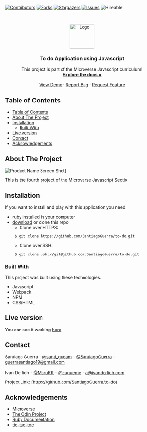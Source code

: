 <!--
*** Thanks for checking out this README Template. If you have a suggestion that would
*** make this better, please fork the repo and create a pull request or simply open
*** an issue with the tag "enhancement".
*** Thanks again! Now go create something AMAZING! :D
-->

<!-- PROJECT SHIELDS -->
<!--
*** I'm using markdown "reference style" links for readability.
*** Reference links are enclosed in brackets [ ] instead of parentheses ( ).
*** See the bottom of this document for the declaration of the reference variables
*** for contributors-url, forks-url, etc. This is an optional, concise syntax you may use.
*** https://www.markdownguide.org/basic-syntax/#reference-style-links
-->
[![Contributors][contributors-shield]][contributors-url]
[![Forks][forks-shield]][forks-url]
[![Stargazers][stars-shield]][stars-url]
[![Issues][issues-shield]][issues-url]
![Hireable](https://cdn.rawgit.com/hiendv/hireable/master/styles/default/yes.svg)

<!-- PROJECT LOGO -->
<br />
<p align="center">
  <a href="https://github.com/SantiagoGuerra/to-do">
    <img src="img/mLogo.png" alt="Logo" width="80" height="80">
  </a>

  <h3 align="center">To do Application using Javascript</h3>

  <p align="center">
    This project is part of the Microverse Javascript curriculum!
    <br />
    <a href="https://github.com/SantiagoGuerra/to-do"><strong>Explore the docs »</strong></a>
    <br />
    <br />
    <a href="https://santiagoguerra.github.io/to-do">View Demo</a>
    ·
    <a href="https://github.com/SantiagoGuerra/to-do/issues">Report Bug</a>
    ·
    <a href="https://github.com/SantiagoGuerra/to-do/issues">Request Feature</a>
  </p>
</p>

<!-- TABLE OF CONTENTS -->
## Table of Contents

- [Table of Contents](#table-of-contents)
- [About The Project](#about-the-project)
- [Installation](#installation)
  - [Built With](#built-with)
- [Live version](#live-version)
- [Contact](#contact)
- [Acknowledgements](#acknowledgements)

<!-- ABOUT THE PROJECT -->
## About The Project

![Product Name Screen Shot][product-screenshot]]

This is the fourth project of the Microverse Javascript Sectio

<!-- ABOUT THE PROJECT -->
## Installation

If you want to install and play with this application you need: 
* ruby installed in your computer
* [download](https://github.com/SantiagoGuerra/to-do/archive/master.zip) or clone this repo
  - Clone over HTTPS:
  ```
   $ git clone https://github.com/SantiagoGuerra/to-do.git
  ```
  - Clone over SSH:
  ```
   $ git clone ssh://git@github.com:SantiagoGuerra/to-do.git
  ```

### Built With
This project was built using these technologies.
* Javascript
* Webpack
* NPM
* CSS/HTML

<!-- LIVE VERSION -->
## Live version

You can see it working [here](https://santiagoguerra.github.io/to-do)

<!-- CONTACT -->
## Contact

Santiago Guerra - [@santi_gueam](https://twitter.com/dedalo_g)  - [@SantiagoGuerra](https://github.com/SantiagoGuerra) - guerrasantiago19@gmail.com
<br />
<br />
Ivan Derlich - [@MaruKK](https://twitter.com/IvanDerlich) - [@euqueme](https://github.com/IvanDerlich) - a@ivanderlich.com


Project Link: [https://github.com/SantiagoGuerra/to-do)

<!-- ACKNOWLEDGEMENTS -->
## Acknowledgements
* [Microverse](https://www.microverse.org/)
* [The Odin Project](https://www.theodinproject.com/)
* [Ruby Documentation](https://www.ruby-lang.org/en/documentation/)
* [tic-tac-toe](https://www.exploratorium.edu/brain_explorer/tictactoe.html)

<!-- MARKDOWN LINKS & IMAGES -->
<!-- https://www.markdownguide.org/basic-syntax/#reference-style-links -->
[contributors-shield]: https://img.shields.io/github/contributors/SantiagoGuerra/to-do.svg?style=flat-square
[contributors-url]: https://github.com/SantiagoGuerra/to-do/graphs/contributors
[forks-shield]: https://img.shields.io/github/forks/SantiagoGuerra/to-do.svg?style=flat-square
[forks-url]: https://github.com/SantiagoGuerra/to-do/network/members
[stars-shield]: https://img.shields.io/github/stars/SantiagoGuerra/to-do.svg?style=flat-square
[stars-url]: https://github.com/SantiagoGuerra/to-do/stargazers
[issues-shield]: https://img.shields.io/github/issues/SantiagoGuerra/to-do.svg?style=flat-square
[issues-url]: https://github.com/SantiagoGuerra/to-do/issues
[product-screenshot]: img/screenshot.PNG
